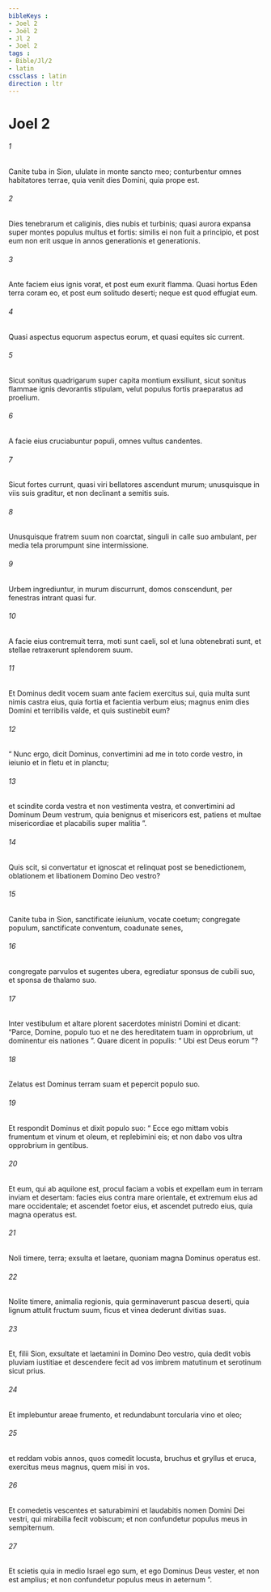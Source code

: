 ```yaml
---
bibleKeys : 
- Joel 2
- Joël 2
- Jl 2
- Joel 2
tags : 
- Bible/Jl/2
- latin
cssclass : latin
direction : ltr
---
```


# Joel 2

###### 1
Canite tuba in Sion, ululate in monte sancto meo; conturbentur omnes habitatores terrae, quia venit dies Domini, quia prope est.
###### 2
Dies tenebrarum et caliginis, dies nubis et turbinis; quasi aurora expansa super montes populus multus et fortis: similis ei non fuit a principio, et post eum non erit usque in annos generationis et generationis.
###### 3
Ante faciem eius ignis vorat, et post eum exurit flamma. Quasi hortus Eden terra coram eo, et post eum solitudo deserti; neque est quod effugiat eum.
###### 4
Quasi aspectus equorum aspectus eorum, et quasi equites sic current.
###### 5
Sicut sonitus quadrigarum super capita montium exsiliunt, sicut sonitus flammae ignis devorantis stipulam, velut populus fortis praeparatus ad proelium.
###### 6
A facie eius cruciabuntur populi, omnes vultus candentes.
###### 7
Sicut fortes currunt, quasi viri bellatores ascendunt murum; unusquisque in viis suis graditur, et non declinant a semitis suis.
###### 8
Unusquisque fratrem suum non coarctat, singuli in calle suo ambulant, per media tela prorumpunt sine intermissione.
###### 9
Urbem ingrediuntur, in murum discurrunt, domos conscendunt, per fenestras intrant quasi fur.
###### 10
A facie eius contremuit terra, moti sunt caeli, sol et luna obtenebrati sunt, et stellae retraxerunt splendorem suum.
###### 11
Et Dominus dedit vocem suam ante faciem exercitus sui, quia multa sunt nimis castra eius, quia fortia et facientia verbum eius; magnus enim dies Domini et terribilis valde, et quis sustinebit eum?
###### 12
“ Nunc ergo, dicit Dominus, convertimini ad me in toto corde vestro, in ieiunio et in fletu et in planctu;
###### 13
et scindite corda vestra et non vestimenta vestra, et convertimini ad Dominum Deum vestrum, quia benignus et misericors est, patiens et multae misericordiae et placabilis super malitia ”.
###### 14
Quis scit, si convertatur et ignoscat et relinquat post se benedictionem, oblationem et libationem Domino Deo vestro?
###### 15
Canite tuba in Sion, sanctificate ieiunium, vocate coetum; congregate populum, sanctificate conventum, coadunate senes,
###### 16
congregate parvulos et sugentes ubera, egrediatur sponsus de cubili suo, et sponsa de thalamo suo.
###### 17
Inter vestibulum et altare plorent sacerdotes ministri Domini et dicant: “Parce, Domine, populo tuo et ne des hereditatem tuam in opprobrium, ut dominentur eis nationes ”. Quare dicent in populis: “ Ubi est Deus eorum ”?
###### 18
Zelatus est Dominus terram suam et pepercit populo suo.
###### 19
Et respondit Dominus et dixit populo suo: “ Ecce ego mittam vobis frumentum et vinum et oleum, et replebimini eis; et non dabo vos ultra opprobrium in gentibus.
###### 20
Et eum, qui ab aquilone est, procul faciam a vobis et expellam eum in terram inviam et desertam: facies eius contra mare orientale, et extremum eius ad mare occidentale; et ascendet foetor eius, et ascendet putredo eius, quia magna operatus est.
###### 21
Noli timere, terra; exsulta et laetare, quoniam magna Dominus operatus est.
###### 22
Nolite timere, animalia regionis, quia germinaverunt pascua deserti, quia lignum attulit fructum suum, ficus et vinea dederunt divitias suas.
###### 23
Et, filii Sion, exsultate et laetamini in Domino Deo vestro, quia dedit vobis pluviam iustitiae et descendere fecit ad vos imbrem matutinum et serotinum sicut prius.
###### 24
Et implebuntur areae frumento, et redundabunt torcularia vino et oleo;
###### 25
et reddam vobis annos, quos comedit locusta, bruchus et gryllus et eruca, exercitus meus magnus, quem misi in vos.
###### 26
Et comedetis vescentes et saturabimini et laudabitis nomen Domini Dei vestri, qui mirabilia fecit vobiscum; et non confundetur populus meus in sempiternum.
###### 27
Et scietis quia in medio Israel ego sum, et ego Dominus Deus vester, et non est amplius; et non confundetur populus meus in aeternum ”.
